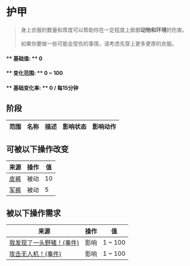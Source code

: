 # 护甲  
> 身上衣服的数量和厚度可以帮助你在一定程度上抵御<b>动物和环境</b>的伤害。<br><br>如果你要做一些可能会受伤的事情，请考虑先穿上更多更厚的衣服。  
  
#### ** 基础值: ** 0   
#### ** 变化范围: ** 0 ~ 100  
#### ** 基础变化率: ** 0 / 每15分钟  
## 阶段  
范围  |  名称  |  描述  |  影响状态  |  影响动作  
----  |  ----  |  ----  |  ----  |  ----  
## 可被以下操作改变  
来源  |  操作  |  值  
----  |  ----  |  ----  
[皮裤](LeatherPants.md)  |  被动  |  10  
[军裤](MilitaryPants.md)  |  被动  |  5  
## 被以下操作需求  
来源  |  操作  |  值  
----  |  ----  |  ----  
[我发现了一头野猪！(事件)](Event_BoarFight.md)  |  影响  |  1 ~ 100  
[攻击无人机！(事件)](Event_DroneFight.md)  |  影响  |  1 ~ 100  
